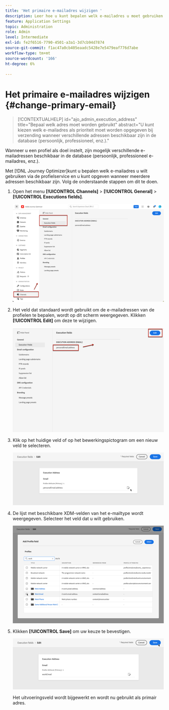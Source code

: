 ```yaml
---
title: 'Het primaire e-mailadres wijzigen '
description: Leer hoe u kunt bepalen welk e-mailadres u moet gebruiken via de profielservice.
feature: Application Settings
topic: Administration
role: Admin
level: Intermediate
exl-id: fe2f6516-7790-4501-a3a1-3d7cb94d7874
source-git-commit: f1ac47a0cb405eaadc5428e7e5479eaf776d7abe
workflow-type: tm+mt
source-wordcount: '166'
ht-degree: 6%

---
```


# Het primaire e-mailadres wijzigen {#change-primary-email}

>[!CONTEXTUALHELP]
>id="ajo_admin_execution_address"
>title="Bepaal welk adres moet worden gebruikt"
>abstract="U kunt kiezen welk e-mailadres als prioriteit moet worden opgegeven bij verzending wanneer verschillende adressen beschikbaar zijn in de database (persoonlijk, professioneel, enz.)."

Wanneer u een profiel als doel instelt, zijn mogelijk verschillende e-mailadressen beschikbaar in de database (persoonlijk, professioneel e-mailadres, enz.).

Met [!DNL Journey Optimizer]kunt u bepalen welk e-mailadres u wilt gebruiken via de profielservice en u kunt opgeven wanneer meerdere adressen beschikbaar zijn. Volg de onderstaande stappen om dit te doen.

1. Open het menu **[!UICONTROL Channels]** > **[!UICONTROL General]** > **[!UICONTROL Executions fields]**.

   ![](assets/primary-address-execution-fields.png)

1. Het veld dat standaard wordt gebruikt om de e-mailadressen van de profielen te bepalen, wordt op dit scherm weergegeven. Klikken **[!UICONTROL Edit]** om deze te wijzigen.

   ![](assets/primary-address.png)

1. Klik op het huidige veld of op het bewerkingspictogram om een nieuw veld te selecteren.

   ![](assets/primary-address-edit.png)

1. De lijst met beschikbare XDM-velden van het e-mailtype wordt weergegeven. Selecteer het veld dat u wilt gebruiken.

   ![](assets/primary-address-field.png)

1. Klikken **[!UICONTROL Save]** om uw keuze te bevestigen.

   ![](assets/primary-address-save.png)

   Het uitvoeringsveld wordt bijgewerkt en wordt nu gebruikt als primair adres.

<!--1. You can also select an additional field to use as secondary email address. This allows you to determine which field to use if the primary field is empty for a profile. -->
